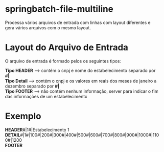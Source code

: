 # springbatch-file-multiline
Processa vários arquivos de entrada com linhas com layout diferentes e gera vários arquivos com o mesmo layout.

# Layout do Arquivo de Entrada

O arquivo de entrada é formado pelos os seguintes tipos:

**Tipo HEADER** -->  contém o cnpj e nome do estabelecimento separado por **#|** <br>
**Tipo Detail** --> contém o cnpj e os valores em reais dos meses de janeiro a dezembro separado por **#|** <br>
**Tipo FOOTER** --> não contém nenhum informação, server para indicar o fim das informações de um estabelecimento <br>

# Exemplo

**HEADER**#|1#|Estabelecimento 1<br>
**DETAIL**#|1#|100#|200#|300#|400#|500#|600#|700#|800#|900#|1000#|1100#|1200<br>
**FOOTER**

